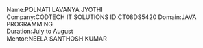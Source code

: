 Name:POLNATI LAVANYA JYOTHI  
Company:CODTECH IT SOLUTIONS 
ID:CT08DS5420 
Domain:JAVA PROGRAMMING  
Duration:July to August  
Mentor:NEELA SANTHOSH KUMAR 

